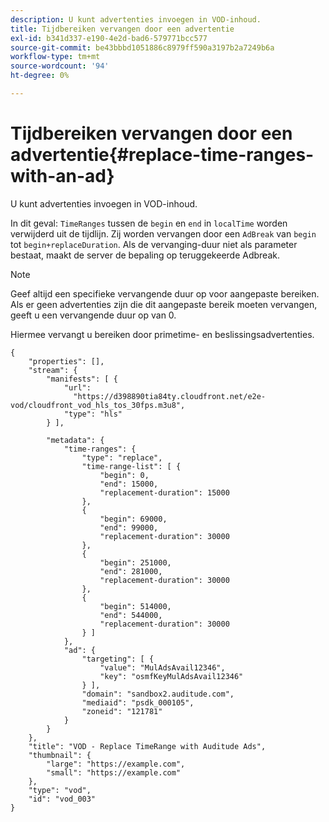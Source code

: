 ```yaml
---
description: U kunt advertenties invoegen in VOD-inhoud.
title: Tijdbereiken vervangen door een advertentie
exl-id: b341d337-e190-4e2d-bad6-579771bcc577
source-git-commit: be43bbbd1051886c8979ff590a3197b2a7249b6a
workflow-type: tm+mt
source-wordcount: '94'
ht-degree: 0%

---
```


# Tijdbereiken vervangen door een advertentie{#replace-time-ranges-with-an-ad}

U kunt advertenties invoegen in VOD-inhoud.

In dit geval: `TimeRanges` tussen de `begin` en `end` in `localTime` worden verwijderd uit de tijdlijn. Zij worden vervangen door een `AdBreak` van `begin` tot `begin+replaceDuration`. Als de vervanging-duur niet als parameter bestaat, maakt de server de bepaling op teruggekeerde Adbreak.

>[!NOTE]
>
>Geef altijd een specifieke vervangende duur op voor aangepaste bereiken. Als er geen advertenties zijn die dit aangepaste bereik moeten vervangen, geeft u een vervangende duur op van 0.

Hiermee vervangt u bereiken door primetime- en beslissingsadvertenties.

```
{   
    "properties": [],
    "stream": {
        "manifests": [ {
            "url": 
              "https://d398890tia84ty.cloudfront.net/e2e-vod/cloudfront_vod_hls_tos_30fps.m3u8",
            "type": "hls"
        } ],
                 
        "metadata": {
            "time-ranges": {
                "type": "replace",
                "time-range-list": [ {
                    "begin": 0,
                    "end": 15000,
                    "replacement-duration": 15000 
                },
                {
                    "begin": 69000,
                    "end": 99000,
                    "replacement-duration": 30000
                },
                {
                    "begin": 251000,
                    "end": 281000,
                    "replacement-duration": 30000
                },
                {
                    "begin": 514000,
                    "end": 544000,
                    "replacement-duration": 30000
                } ]
            },
            "ad": {
                "targeting": [ {
                    "value": "MulAdsAvail12346",
                    "key": "osmfKeyMulAdsAvail12346"
                } ],
                "domain": "sandbox2.auditude.com",
                "mediaid": "psdk_000105",
                "zoneid": "121781"
            }     
        }
    },   
    "title": "VOD - Replace TimeRange with Auditude Ads",
    "thumbnail": {
        "large": "https://example.com",
        "small": "https://example.com"
    },
    "type": "vod",
    "id": "vod_003"
}
```
